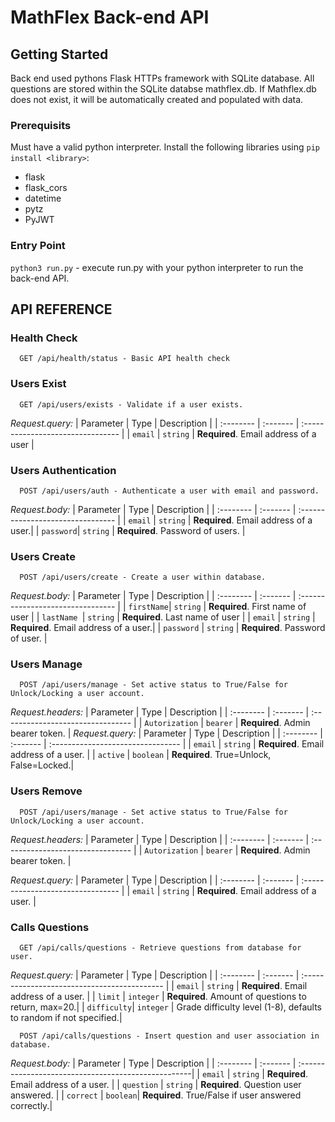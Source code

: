 # MathFlex Back-end API

## Getting Started
Back end used pythons Flask HTTPs framework with SQLite database. All questions are stored within the SQLite databse mathflex.db. If Mathflex.db does not exist, it will be automatically created and populated with data.

### Prerequisits
Must have a valid python interpreter. Install the following libraries using `pip install <library>`:
- flask
- flask_cors
- datetime
- pytz
- PyJWT


### Entry Point
```python3 run.py``` - execute run.py with your python interpreter to run the back-end API.

## API REFERENCE

### Health Check
```http
  GET /api/health/status - Basic API health check
```


### Users Exist
```http
  GET /api/users/exists - Validate if a user exists.
```
*Request.query:*
| Parameter | Type     | Description                           |
| :-------- | :------- | :--------------------------------     |
| `email`   | `string` | **Required**. Email address of a user |


### Users Authentication
```http
  POST /api/users/auth - Authenticate a user with email and password.
```
*Request.body:*
| Parameter | Type     | Description                           |
| :-------- | :------- | :--------------------------------     |
| `email`   | `string` | **Required**. Email address of a user.|
| `password`| `string` | **Required**. Password of users.      |

### Users Create
```http
  POST /api/users/create - Create a user within database.
```
*Request.body:*
| Parameter | Type     | Description                            |
| :--------  | :------- | :--------------------------------     |
| `firstName`| `string` | **Required**. First name of user      |
| `lastName `| `string` | **Required**. Last name of user       |
| `email`    | `string` | **Required**. Email address of a user.|
| `password` | `string` | **Required**. Password of user.       |

### Users Manage
```http
  POST /api/users/manage - Set active status to True/False for Unlock/Locking a user account.
```
*Request.headers:*
| Parameter        | Type      | Description                             |
| :--------        | :-------  | :--------------------------------       |
| `Autorization`   | `bearer`  | **Required**. Admin bearer token.       |
*Request.query:*
| Parameter | Type      | Description                             |
| :-------- | :-------  | :--------------------------------       |
| `email`   | `string`  | **Required**. Email address of a user.  |
| `active`  | `boolean` | **Required**. True=Unlock, False=Locked.|

### Users Remove
```http
  POST /api/users/manage - Set active status to True/False for Unlock/Locking a user account.
```
*Request.headers:*
| Parameter        | Type      | Description                             |
| :--------        | :-------  | :--------------------------------       |
| `Autorization`   | `bearer`  | **Required**. Admin bearer token.       |


*Request.query:*
| Parameter | Type      | Description                             |
| :-------- | :-------  | :--------------------------------       |
| `email`   | `string`  | **Required**. Email address of a user.  |

### Calls Questions
```http
  GET /api/calls/questions - Retrieve questions from database for user.
```
*Request.query:*
| Parameter   | Type       | Description                                         |
| :--------   | :-------   | :-------------------------------------------        |
| `email`     | `string`   | **Required**. Email address of a user.              |
| `limit`     | `integer`  | **Required**. Amount of questions to return, max=20.|
| `difficulty`| `integer`  | Grade difficulty level (1-8), defaults to random if not specified.|

```http
  POST /api/calls/questions - Insert question and user association in database.
```
*Request.body:*
| Parameter   | Type     | Description                                         |
| :--------   | :------- | :---------------------------------------------------|
| `email`     | `string` | **Required**. Email address of a user.              |
| `question`  | `string` | **Required**. Question user answered.               |
| `correct`   | `boolean`| **Required**. True/False if user answered correctly.|

